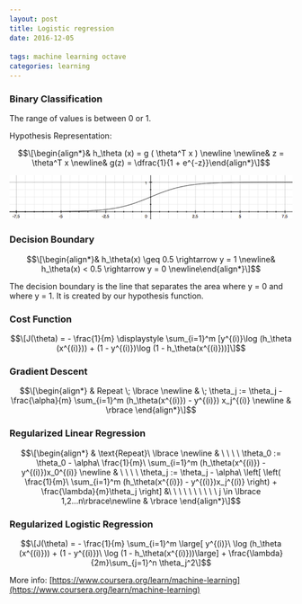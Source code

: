 ```yaml
---
layout: post
title: Logistic regression
date: 2016-12-05

tags: machine learning octave
categories: learning
---
```

### Binary Classification

The range of values is between 0 or 1.

Hypothesis Representation:

$$\[\begin{align*}& h_\theta (x) =  g ( \theta^T x ) \newline \newline& z = \theta^T x \newline& g(z) = \dfrac{1}{1 + e^{-z}}\end{align*}\]$$

![Logistic_hyp](/assets/logisticfunction.png)

### Decision Boundary

$$\[\begin{align*}& h_\theta(x) \geq 0.5 \rightarrow y = 1 \newline& h_\theta(x) < 0.5 \rightarrow y = 0 \newline\end{align*}\]$$

The decision boundary is the line that separates the area where y = 0 and where y = 1. It is created by our hypothesis function.

### Cost Function

$$\[J(\theta) = - \frac{1}{m} \displaystyle \sum_{i=1}^m [y^{(i)}\log (h_\theta (x^{(i)})) + (1 - y^{(i)})\log (1 - h_\theta(x^{(i)}))]\]$$

### Gradient Descent

$$\[\begin{align*} & Repeat \; \lbrace \newline & \; \theta_j := \theta_j - \frac{\alpha}{m} \sum_{i=1}^m (h_\theta(x^{(i)}) - y^{(i)}) x_j^{(i)} \newline & \rbrace \end{align*}\]$$

### Regularized Linear Regression

$$\[\begin{align*} & \text{Repeat}\ \lbrace \newline & \ \ \ \ \theta_0 := \theta_0 - \alpha\ \frac{1}{m}\ \sum_{i=1}^m (h_\theta(x^{(i)}) - y^{(i)})x_0^{(i)} \newline & \ \ \ \ \theta_j := \theta_j - \alpha\ \left[ \left( \frac{1}{m}\ \sum_{i=1}^m (h_\theta(x^{(i)}) - y^{(i)})x_j^{(i)} \right) + \frac{\lambda}{m}\theta_j \right] &\ \ \ \ \ \ \ \ \ \ j \in \lbrace 1,2...n\rbrace\newline & \rbrace \end{align*}\]$$

### Regularized Logistic Regression

$$\[J(\theta) = - \frac{1}{m} \sum_{i=1}^m \large[ y^{(i)}\ \log (h_\theta (x^{(i)})) + (1 - y^{(i)})\ \log (1 - h_\theta(x^{(i)}))\large] + \frac{\lambda}{2m}\sum_{j=1}^n \theta_j^2\]$$

More info:
[https://www.coursera.org/learn/machine-learning](https://www.coursera.org/learn/machine-learning)

